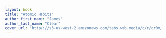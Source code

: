 ```yaml
---
layout: book
title: "Atomic Habits"
author_first_name: "James"
author_last_name: "Clear"
cover_url: "https://s3-us-west-2.amazonaws.com/tabs.web.media/c/r/cr0m/cr0m-square-orig.jpg"
---
```

